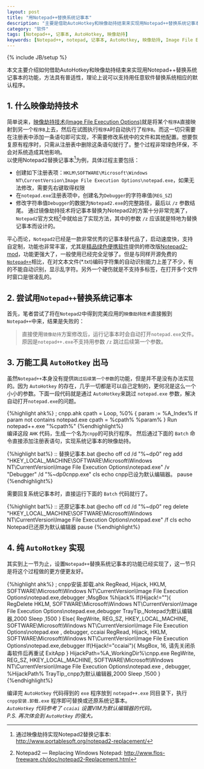 ```yaml
---
layout: post
title: "用Notepad++替换系统记事本"
description: "主要是借助AutoHotkey和映像劫持结束来实现用Notepad++替换系统记事本的功能，方法具有普适性，理论上说可以支持用任意软件替换系统相应的默认程序。"
category: "软件"
tags: [Notepad++, 记事本, AutoHotkey, 映像劫持]
keywords: [Notepad++, notepad, 记事本, AutoHotkey, 映像劫持, Image File Execution Options, vim, notepad2]
---
```

{% include JB/setup %}

本文主要介绍如何借助AutoHotkey和映像劫持结束来实现用Notepad++替换系统记事本的功能，方法具有普适性，理论上说可以支持用任意软件替换系统相应的默认程序。

## 1. 什么映像劫持技术
简单说来，[映像劫持技术(Image File Execution Options)](http://baike.baidu.com/view/1296399.htm)就是将某个`程序A`直接映射到另一个`程序B`上去，然后在试图执行`程序A`时自动执行了`程序B`。而这一切只需要在注册表中添加一条语句即可实现，不需要修改系统中的文件和其他配置。想要恢复原有程序时，只需从注册表中删除这条语句就行了。整个过程非常绿色环保，不会对系统造成其他影响。  
以使用Notepad2替换记事本[^portablesoft]为例，具体过程主要包括：
  
+ 创建如下注册表项：`HKLM\SOFTWARE\Microsoft\Windows NT\CurrentVersion\Image File Execution Options\notepad.exe`，如果无法修改，需要先右键取得权限  
+ 在`notepad.exe`注册表项中，创建名为`Debugger`的字符串值(`REG_SZ`)  
+ 修改字符串值`Debugger`的数据为`Notepad2.exe`的完整路径，最后以 `/z` 参数结尾。
通过镜像劫持技术将记事本替换为Notepad2的方案十分非常完美了，`Notepad2`官方文档[^notepad2]中就给出了实现方法，其中的参数 `/z` 应该就是特地为替换记事本而设计的。  

平心而论，`Notepad2`已经是一款非常优秀的记事本替代品了，启动速度快，支持自定制，功能也非常丰富，尤其是[精品绿色便携软件](http://www.portablesoft.org)提供的修改版[Notepad2-mod](http://www.portablesoft.org/notepad2-replacement/)，功能更强大了，一般使用已经完全足够了。但是与同样开源免费的[`Notepad++`](http://notepad-plus-plus.org)相比，在对文本文件(*.txt)编码字符集的自动识别能力上差了不少，有的不能自动识别，显示乱字符。另外一个硬伤就是不支持多标签，在打开多个文件时窗口是很凌乱的。

## 2. 尝试用`Notepad++`替换系统记事本
首先，笔者尝试了将在`Notepad2`中得到完美应用的`映像劫持技术`直接搬到`Notepad++`中来，结果是失败的：  

> 直接使用`镜像劫持`方案修改后，运行记事本时会自动打开`notepad.exe`文件。原因是`notepad++.exe`不支持用参数 `/z` 跳过后续第一个参数。

## 3. 万能工具 `AutoHotkey` 出马
虽然`Notepad++`本身没有提供`跳过后续第一个参数`的功能，但是并不是没有办法实现的。因为 `AutoHotkey` 的存在，几乎一切都是可以自己定制的，更何况是这么一个小小的参数。下面一段代码就是通过 `AutoHotkey`来跳过 `notepad.exe` 参数，解决自动打开`notepad.exe`的问题。

{%highlight ahk%}
; cnpp.ahk
cpath =
Loop, %0%
{
    param := %A_Index%
    If param not contains notepad.exe
    cpath = %cpath% %param%
}
Run notepad++.exe "%cpath%"
{%endhighlight%}  
编译这段 `AHK` 代码，生成一个名为`cnpp`的可执行程序。 然后通过下面的 `Batch` 命令直接添加注册表语句，实现系统记事本的映像劫持。

{%highlight bat%}
:: 替换记事本.bat
@echo off
cd /d "%~dp0"
reg add "HKEY_LOCAL_MACHINE\SOFTWARE\Microsoft\Windows NT\CurrentVersion\Image File Execution Options\notepad.exe" /v "Debugger" /d "%~dp0cnpp.exe"
cls
echo cnpp已设为默认编辑器。
pause
{%endhighlight%}

需要回复系统记事本时，直接运行下面的 `Batch` 代码就行了。

{%highlight bat%}
:: 还原记事本.bat
@echo off
cd /d "%~dp0"
reg delete "HKEY_LOCAL_MACHINE\SOFTWARE\Microsoft\Windows NT\CurrentVersion\Image File Execution Options\notepad.exe" /f
cls
echo Notepad已还原为默认编辑器
pause
{%endhighlight%}

## 4. 纯 `AutoHotkey` 实现
其实到上一节为止，设置`Notepad++`替换系统记事本的功能已经实现了，这一节只是将这个过程做的更方便更友好。

{%highlight ahk%}
; cnpp安装.卸载.ahk
RegRead, Hijack, HKLM, SOFTWARE\Microsoft\Windows NT\CurrentVersion\Image File Execution Options\notepad.exe,debugger
;MsgBox %hijack%
If(Hijack!=""){
	RegDelete HKLM, SOFTWARE\Microsoft\Windows NT\CurrentVersion\Image File Execution Options\notepad.exe,debugger
	TrayTip,,Notepad为默认编辑器,2000
	Sleep ,1500
	}
Else{
	RegWrite, REG_SZ, HKEY_LOCAL_MACHINE, SOFTWARE\Microsoft\Windows NT\CurrentVersion\Image File Execution Options\notepad.exe , debugger, ccaiai
	RegRead, Hijack, HKLM, SOFTWARE\Microsoft\Windows NT\CurrentVersion\Image File Execution Options\notepad.exe,debugger
	If(Hijack!="ccaiai"){
	MsgBox, 16, 请先关闭杀毒软件后再重试
	ExitApp
	}
	HijackPath=%A_WorkingDir%\cnpp.exe
	RegWrite, REG_SZ, HKEY_LOCAL_MACHINE, SOFTWARE\Microsoft\Windows NT\CurrentVersion\Image File Execution Options\notepad.exe , debugger, %HijackPath%
	TrayTip,,cnpp为默认编辑器,2000
	Sleep ,1500
}
{%endhighlight%}  

编译完 `AutoHotkey` 代码得到的 `exe` 程序放到 `notepad++.exe` 同目录下，执行  `cnpp安装.卸载.exe` 程序即可替换或还原系统记事本。  
*`AutoHotkey` 代码参考了 `ccaiai` 设置VIM为默认编辑器的代码。*  
*P.S. 再次体会到 `AutoHotkey` 的强大。*

[^portablesoft]: 通过映像劫持实现Notepad2替换记事本: <http://www.portablesoft.org/notepad2-replacement/>
[^notepad2]: Notepad2 ― Replacing Windows Notepad: <http://www.flos-freeware.ch/doc/notepad2-Replacement.html>